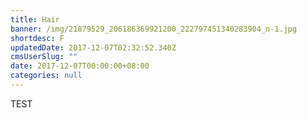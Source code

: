 ```yaml
---
title: Hair
banner: /img/21879529_206186369921200_222797451340283904_n-1.jpg
shortdesc: F
updatedDate: 2017-12-07T02:32:52.340Z
cmsUserSlug: ""
date: 2017-12-07T00:00:00+08:00
categories: null
---
```


TEST